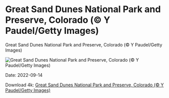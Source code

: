 # Great Sand Dunes National Park and Preserve, Colorado (© Y Paudel/Getty Images)

Great Sand Dunes National Park and Preserve, Colorado (© Y Paudel/Getty Images)

![Great Sand Dunes National Park and Preserve, Colorado (© Y Paudel/Getty Images)](https://bing.com/th?id=OHR.GSDNPest_EN-US6985335988_UHD.jpg&w=1024&h=576)

Date: 2022-09-14

Download 4k: [Great Sand Dunes National Park and Preserve, Colorado (© Y Paudel/Getty Images)](https://bing.com/th?id=OHR.GSDNPest_EN-US6985335988_UHD.jpg)

